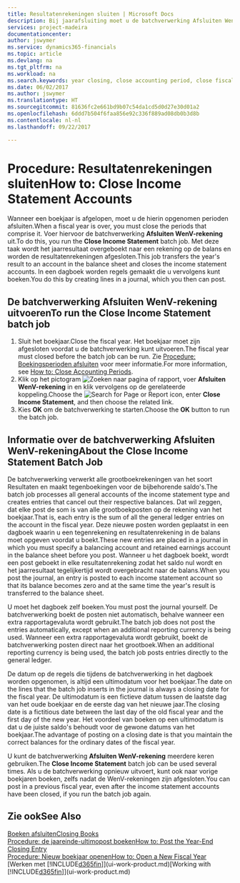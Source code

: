 ```yaml
---
title: Resultatenrekeningen sluiten | Microsoft Docs
description: Bij jaarafsluiting moet u de batchverwerking Afsluiten WenV-rekening uitvoeren om de boekhoudperioden te sluiten die het boekjaar vormen.
services: project-madeira
documentationcenter: 
author: jswymer
ms.service: dynamics365-financials
ms.topic: article
ms.devlang: na
ms.tgt_pltfrm: na
ms.workload: na
ms.search.keywords: year closing, close accounting period, close fiscal year, bank account detailed trial balance
ms.date: 06/02/2017
ms.author: jswymer
ms.translationtype: HT
ms.sourcegitcommit: 81636fc2e661bd9b07c54da1cd5d0d27e30d01a2
ms.openlocfilehash: 6ddd7b504f6faa856e92c336f889ad08db0b3d8b
ms.contentlocale: nl-nl
ms.lasthandoff: 09/22/2017

---
```

# <a name="how-to-close-income-statement-accounts"></a><span data-ttu-id="ef85d-103">Procedure: Resultatenrekeningen sluiten</span><span class="sxs-lookup"><span data-stu-id="ef85d-103">How to: Close Income Statement Accounts</span></span>
<span data-ttu-id="ef85d-104">Wanneer een boekjaar is afgelopen, moet u de hierin opgenomen perioden afsluiten.</span><span class="sxs-lookup"><span data-stu-id="ef85d-104">When a fiscal year is over, you must close the periods that comprise it.</span></span> <span data-ttu-id="ef85d-105">Voer hiervoor de batchverwerking **Afsluiten WenV-rekening** uit.</span><span class="sxs-lookup"><span data-stu-id="ef85d-105">To do this, you run the **Close Income Statement** batch job.</span></span> <span data-ttu-id="ef85d-106">Met deze taak wordt het jaarresultaat overgeboekt naar een rekening op de balans en worden de resultatenrekeningen afgesloten.</span><span class="sxs-lookup"><span data-stu-id="ef85d-106">This job transfers the year's result to an account in the balance sheet and closes the income statement accounts.</span></span> <span data-ttu-id="ef85d-107">In een dagboek worden regels gemaakt die u vervolgens kunt boeken.</span><span class="sxs-lookup"><span data-stu-id="ef85d-107">You do this by creating lines in a journal, which you then can post.</span></span>

## <a name="to-run-the-close-income-statement-batch-job"></a><span data-ttu-id="ef85d-108">De batchverwerking Afsluiten WenV-rekening uitvoeren</span><span class="sxs-lookup"><span data-stu-id="ef85d-108">To run the Close Income Statement batch job</span></span>
1. <span data-ttu-id="ef85d-109">Sluit het boekjaar.</span><span class="sxs-lookup"><span data-stu-id="ef85d-109">Close the fiscal year.</span></span> <span data-ttu-id="ef85d-110">Het boekjaar moet zijn afgesloten voordat u de batchverwerking kunt uitvoeren.</span><span class="sxs-lookup"><span data-stu-id="ef85d-110">The fiscal year must closed before the batch job can be run.</span></span> <span data-ttu-id="ef85d-111">Zie [Procedure: Boekingsperioden afsluiten](year-close-account-periods.md) voor meer informatie.</span><span class="sxs-lookup"><span data-stu-id="ef85d-111">For more information, see [How to: Close Accounting Periods](year-close-account-periods.md).</span></span>
2. <span data-ttu-id="ef85d-112">Klik op het pictogram ![Zoeken naar pagina of rapport](media/ui-search/search_small.png "pictogram Zoeken naar pagina of rapport"), voer **Afsluiten WenV-rekening** in en klik vervolgens op de gerelateerde koppeling.</span><span class="sxs-lookup"><span data-stu-id="ef85d-112">Choose the ![Search for Page or Report](media/ui-search/search_small.png "Search for Page or Report icon") icon, enter **Close Income Statement**, and then choose the related link.</span></span>
3. <span data-ttu-id="ef85d-113">Kies **OK** om de batchverwerking te starten.</span><span class="sxs-lookup"><span data-stu-id="ef85d-113">Choose the **OK** button to run the batch job.</span></span>

## <a name="about-the-close-income-statement-batch-job"></a><span data-ttu-id="ef85d-114">Informatie over de batchverwerking Afsluiten WenV-rekening</span><span class="sxs-lookup"><span data-stu-id="ef85d-114">About the Close Income Statement Batch Job</span></span>
<span data-ttu-id="ef85d-115">De batchverwerking verwerkt alle grootboekrekeningen van het soort Resultaten en maakt tegenboekingen voor de bijbehorende saldo's.</span><span class="sxs-lookup"><span data-stu-id="ef85d-115">The batch job processes all general accounts of the income statement type and creates entries that cancel out their respective balances.</span></span> <span data-ttu-id="ef85d-116">Dat wil zeggen, dat elke post de som is van alle grootboekposten op de rekening van het boekjaar.</span><span class="sxs-lookup"><span data-stu-id="ef85d-116">That is, each entry is the sum of all the general ledger entries on the account in the fiscal year.</span></span> <span data-ttu-id="ef85d-117">Deze nieuwe posten worden geplaatst in een dagboek waarin u een tegenrekening en resultatenrekening in de balans moet opgeven voordat u boekt.</span><span class="sxs-lookup"><span data-stu-id="ef85d-117">These new entries are placed in a journal in which you must specify a balancing account and retained earnings account in the balance sheet before you post.</span></span> <span data-ttu-id="ef85d-118">Wanneer u het dagboek boekt, wordt een post geboekt in elke resultatenrekening zodat het saldo nul wordt en het jaarresultaat tegelijkertijd wordt overgebracht naar de balans.</span><span class="sxs-lookup"><span data-stu-id="ef85d-118">When you post the journal, an entry is posted to each income statement account so that its balance becomes zero and at the same time the year's result is transferred to the balance sheet.</span></span>

<span data-ttu-id="ef85d-119">U moet het dagboek zelf boeken.</span><span class="sxs-lookup"><span data-stu-id="ef85d-119">You must post the journal yourself.</span></span> <span data-ttu-id="ef85d-120">De batchverwerking boekt de posten niet automatisch, behalve wanneer een extra rapportagevaluta wordt gebruikt.</span><span class="sxs-lookup"><span data-stu-id="ef85d-120">The batch job does not post the entries automatically, except when an additional reporting currency is being used.</span></span> <span data-ttu-id="ef85d-121">Wanneer een extra rapportagevaluta wordt gebruikt, boekt de batchverwerking posten direct naar het grootboek.</span><span class="sxs-lookup"><span data-stu-id="ef85d-121">When an additional reporting currency is being used, the batch job posts entries directly to the general ledger.</span></span>

<span data-ttu-id="ef85d-122">De datum op de regels die tijdens de batchverwerking in het dagboek worden opgenomen, is altijd een ultimodatum voor het boekjaar.</span><span class="sxs-lookup"><span data-stu-id="ef85d-122">The date on the lines that the batch job inserts in the journal is always a closing date for the fiscal year.</span></span> <span data-ttu-id="ef85d-123">De ultimodatum is een fictieve datum tussen de laatste dag van het oude boekjaar en de eerste dag van het nieuwe jaar.</span><span class="sxs-lookup"><span data-stu-id="ef85d-123">The closing date is a fictitious date between the last day of the old fiscal year and the first day of the new year.</span></span> <span data-ttu-id="ef85d-124">Het voordeel van boeken op een ultimodatum is dat u de juiste saldo's behoudt voor de gewone datums van het boekjaar.</span><span class="sxs-lookup"><span data-stu-id="ef85d-124">The advantage of posting on a closing date is that you maintain the correct balances for the ordinary dates of the fiscal year.</span></span>

<span data-ttu-id="ef85d-125">U kunt de batchverwerking **Afsluiten WenV-rekening** meerdere keren gebruiken.</span><span class="sxs-lookup"><span data-stu-id="ef85d-125">The **Close Income Statement** batch job can be used several times.</span></span> <span data-ttu-id="ef85d-126">Als u de batchverwerking opnieuw uitvoert, kunt ook naar vorige boekjaren boeken, zelfs nadat de WenV-rekeningen zijn afgesloten.</span><span class="sxs-lookup"><span data-stu-id="ef85d-126">You can post in a previous fiscal year, even after the income statement accounts have been closed, if you run the batch job again.</span></span>

## <a name="see-also"></a><span data-ttu-id="ef85d-127">Zie ook</span><span class="sxs-lookup"><span data-stu-id="ef85d-127">See Also</span></span>
[<span data-ttu-id="ef85d-128">Boeken afsluiten</span><span class="sxs-lookup"><span data-stu-id="ef85d-128">Closing Books</span></span>](year-close-books.md)  
[<span data-ttu-id="ef85d-129">Procedure: de jaareinde-ultimopost boeken</span><span class="sxs-lookup"><span data-stu-id="ef85d-129">How to: Post the Year-End Closing Entry</span></span>](year-how-post-year-end-close-entry.md)  
[<span data-ttu-id="ef85d-130">Procedure: Nieuw boekjaar openen</span><span class="sxs-lookup"><span data-stu-id="ef85d-130">How to: Open a New Fiscal Year</span></span>](finance-how-open-new-fiscal-year.md)  
<span data-ttu-id="ef85d-131">[Werken met [!INCLUDE[d365fin](includes/d365fin_md.md)]](ui-work-product.md)</span><span class="sxs-lookup"><span data-stu-id="ef85d-131">[Working with [!INCLUDE[d365fin](includes/d365fin_md.md)]](ui-work-product.md)</span></span>

